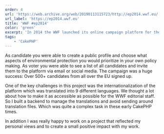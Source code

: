 ```yaml
---
order: 4
url: 'https://web.archive.org/web/20190113115723/http://ep2014.wwf.eu/'
url_label: 'https://ep2014.wwf.eu'
title: 'WWF #ep2014'
color: 'green'
excerpt: 'In 2014 the WWF launched its online campaign platform for the upcoming European Parliament elections to make candidates commit themselves to environmental protection'
tags:
    - 'CakePHP'
---
```


As candidate you were able to create a public profile and choose what aspects of environmental protection you would prioritize in your own policy making. As voter you were able to see a list of all candidates and invite them to the platform via email or social media. The campaign was a huge success: Over 500+ candidates from all over the EU signed up.

One of the key challenges in this project was the internationalization of the platform which was translated into 9 different languages. We thought a lot about how to make it as accessible as possible for the WWF editorial staff. So I built a backend to manage the translations and avoid sending around translation files. Which was quite a complex task in these early CakePHP times.

In addition I was really happy to work on a project that reflected my personal views and to create a small positive impact with my work.

